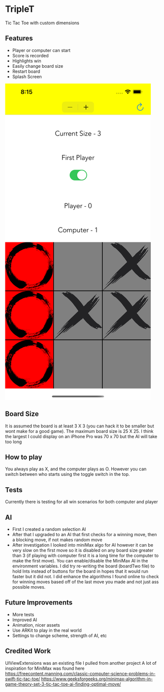 #  TripleT
Tic Tac Toe with custom dimensions

## Features
- Player or computer can start
- Score is recorded
- Highlights win
- Easily change board size
- Restart board
- Splash Screen

![Screenshot](screenshot.png)

## Board Size
It is assumed the board is at least 3 X 3 (you can hack it to be smaller but wont make for a good game).
The maximum board size is 25 X 25. I think the largest I could display on an iPhone Pro was 70 x 70 but the AI will take too long

## How to play
You always play as X, and the computer plays as O. However you can switch between who starts using the toggle switch in the top.

## Tests
Currently there is testing for all win scenarios for both computer and player

## AI
 - First I created a random selection AI
 - After that I upgraded to an AI that first checks for a winning move, then a blocking move, if not makes random move
 - After investigation I looked into miniMax algo for AI however it can be very slow on the first move so it is disabled on any board size greater than 3 (if playing with computer first it is a long time for the computer to make the first move). You can enable/disable the MiniMax AI in the environment variables. I did try re-writing the board (boardTwo file) to hold Ints instead of buttons for the board in hopes that it would run faster but it did not. I did enhance the algorithms I found online to check for winning moves based off of the last move you made and not just ass possible moves.

## Future Improvements
 - More tests
 - Improved AI
 - Animation, nicer assets
 - Use ARKit to play in the real world
 - Settings to change scheme, strength of AI, etc

## Credited Work
UIViewExtensions was an existing file I pulled from another project
A lot of inspiration for MiniMax was found here https://freecontent.manning.com/classic-computer-science-problems-in-swift-tic-tac-toe/
https://www.geeksforgeeks.org/minimax-algorithm-in-game-theory-set-3-tic-tac-toe-ai-finding-optimal-move/
